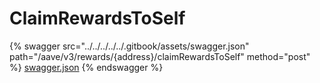 # ClaimRewardsToSelf

{% swagger src="../../../../../.gitbook/assets/swagger.json" path="/aave/v3/rewards/{address}/claimRewardsToSelf" method="post" %}
[swagger.json](../../../../../.gitbook/assets/swagger.json)
{% endswagger %}
